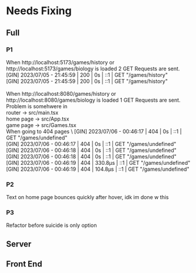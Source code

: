 # Needs Fixing 
## Full
### P1  
When http://localhost:5173/games/history or http://localhost:5173/games/biology is loaded 2 GET Requests are sent. \
[GIN] 2023/07/05 - 21:45:59 | 200 |            0s |             ::1 | GET      "/games/history" \
[GIN] 2023/07/05 - 21:45:59 | 200 |            0s |             ::1 | GET      "/games/history" \
 \
When http://localhost:8080/games/history or http://localhost:8080/games/biology is loaded 1 GET Requests are sent. \
Problem is somehwere in  \
router -> src/main.tsx \
home page -> src/App.tsx \
game page -> src/Games.tsx \
When going to 404 pages  \ 
[GIN] 2023/07/06 - 00:46:17 | 404 |            0s |             ::1 | GET      "/games/undefined" \
[GIN] 2023/07/06 - 00:46:17 | 404 |            0s |             ::1 | GET      "/games/undefined" \
[GIN] 2023/07/06 - 00:46:18 | 404 |            0s |             ::1 | GET      "/games/undefined" \
[GIN] 2023/07/06 - 00:46:18 | 404 |            0s |             ::1 | GET      "/games/undefined" \
[GIN] 2023/07/06 - 00:46:19 | 404 |       330.8µs |             ::1 | GET      "/games/undefined" \
[GIN] 2023/07/06 - 00:46:19 | 404 |       104.8µs |             ::1 | GET      "/games/undefined" 


### P2 
Text on home page bounces quickly after hover, idk im done w this 

### P3
Refactor before suicide is only option
## Server

## Front End
